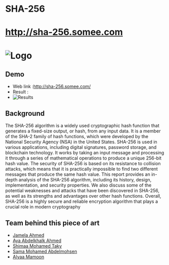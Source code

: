 # SHA-256
# http://sha-256.somee.com
# ![Logo](link)

## Demo 

* Web link :http://sha-256.somee.com/
* Result :
* ![Results](link)


## Background 

The SHA-256 algorithm is a widely used cryptographic hash function that generates a fixed-size 
output, or hash, from any input data. It is a member of the SHA-2 family of hash functions, which 
were developed by the National Security Agency (NSA) in the United States. SHA-256 is used in 
various applications, including digital signatures, password storage, and blockchain technology. It 
works by taking an input message and processing it through a series of mathematical operations 
to produce a unique 256-bit hash value. The security of SHA-256 is based on its resistance to 
collision attacks, which means that it is practically impossible to find two different messages that 
produce the same hash value. This report provides an in-depth analysis of the SHA-256 
algorithm, including its history, design, implementation, and security properties. We also discuss 
some of the potential weaknesses and attacks that have been discovered in SHA-256, as well as 
its strengths and advantages over other hash functions. Overall, SHA-256 is a highly secure and 
reliable encryption algorithm that plays a crucial role in modern cryptography

## Team behind this piece of art

- [Jamela Ahmed ](https://github.com/Jameeelaahmed)
- [Aya Abdelkhalk Ahmed](https://github.com/AyaAbdelkhalk)
- [Shimaa Mohamed Taky](https://github.com/shimaamhmd)
- [Sama Mohamed Abdelmohsen](https://github.com/Samaamhmd)
- [Alyaa Mamoon](https://github.com/alyaa999)




